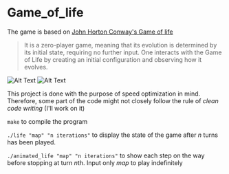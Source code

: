 # Game_of_life

The game is based on [John Horton Conway's Game of life](https://en.wikipedia.org/wiki/Conway's_Game_of_Life)
>It is a zero-player game, meaning that its evolution is determined by its initial state, requiring no further input. One interacts with the Game of Life by creating an initial configuration and observing how it evolves.

![Alt Text](https://upload.wikimedia.org/wikipedia/commons/e/e5/Gospers_glider_gun.gif)
![Alt Text](https://upload.wikimedia.org/wikipedia/commons/0/07/Game_of_life_pulsar.gif)

This project is done with the purpose of speed optimization in mind. Therefore, some part of the code might not closely follow the rule of *clean code writing* (I'll work on it)

`make` to compile the program

`./life "map" "n iterations"` to display the state of the game after *n* turns has been played.

`./animated_life "map" "n iterations"` to show each step on the way before stopping at turn *n*th. Input only *map* to play indefinitely
